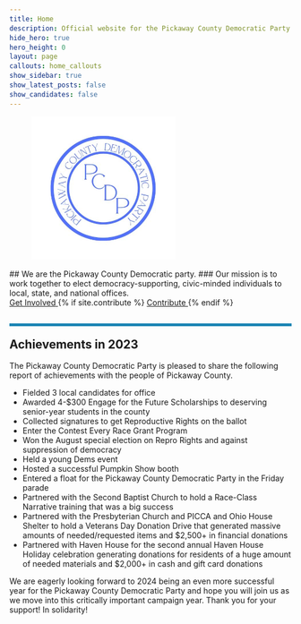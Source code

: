 ```yaml
---
title: Home
description: Official website for the Pickaway County Democratic Party - Ohio
hide_hero: true
hero_height: 0
layout: page
callouts: home_callouts
show_sidebar: true
show_latest_posts: false
show_candidates: false
---
```


<style>
.horizontal-line {
    padding-top: 20px;
    border-top: 5px solid #1884B3; 
}
</style>
<div class="has-text-centered">
<figure class="image is-inline-block">
<img src="/img/PCDPLogo256.png">
</figure>
</div>
## We are the Pickaway County Democratic party.
### Our mission is to work together to elect democracy-supporting, civic-minded individuals to local, state, and national offices.
<div class="buttons are-large are-responsive is-centered">
  <a class="button is-link" href="https://docs.google.com/forms/d/e/1FAIpQLSfQ10VB0RU24C72BI8LO9YG2gKFu1Bos6x86qeeTO_0jYmFvw/viewform?usp=sf_link">
  <span>Get Involved</span>
  </a>
  {% if site.contribute %}
  <a class="button is-link" href="{{ site.contribute}}">
    <span>Contribute </span>
  </a>
  {% endif %}

</div>
<h2 class="title is-3 horizontal-line">Achievements in 2023</h2>
The Pickaway County Democratic Party is pleased to share the following report of achievements with the people of Pickaway County. 

 * Fielded 3 local candidates for office
 * Awarded 4-$300 Engage for the Future Scholarships to deserving senior-year students in the county
 * Collected signatures to get Reproductive Rights on the ballot
 * Enter the Contest Every Race Grant Program
 * Won the August special election on Repro Rights and against suppression of democracy
 * Held a young Dems event
 * Hosted a successful Pumpkin Show booth
 * Entered a float for the Pickaway County Democratic Party in the Friday parade
 * Partnered with the Second Baptist Church to hold a Race-Class Narrative training that was a big success
 * Partnered with the Presbyterian Church and PICCA and Ohio House Shelter to hold a Veterans Day Donation Drive that generated massive amounts of needed/requested items and $2,500+ in financial donations
 * Partnered with Haven House for the second annual Haven House Holiday celebration generating donations for residents of a huge amount of needed materials and $2,000+ in cash and gift card donations

We are eagerly looking forward to 2024 being an even more successful year for the Pickaway County Democratic Party and hope you will join us as we move into this critically important campaign year. Thank you for your support!  In solidarity!



